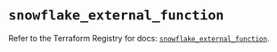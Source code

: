 # `snowflake_external_function`

Refer to the Terraform Registry for docs: [`snowflake_external_function`](https://registry.terraform.io/providers/snowflakedb/snowflake/2.2.0/docs/resources/external_function).
